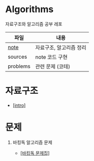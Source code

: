 ﻿# Algorithms
자료구조와 알고리즘 공부 레포


|  파일 | 내용 |
|--|--|
| [note](./note/data) | 자료구조, 알고리즘 정리 |
|sources|note 코드 구현 |
|problems|관련 문제 (코테) |

# 자료구조
- [[intro]](../note/data/intro.md)
# 문제
1. 바킹독 알고리즘 문제 

	- [[바킹독 문제집]](https://github.com/encrypted-def/basic-algo-lecture/blob/master/workbook.md)
